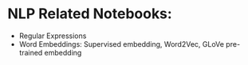 # NLP Related Notebooks:
- Regular Expressions
- Word Embeddings: Supervised embedding, Word2Vec, GLoVe pre-trained embedding
